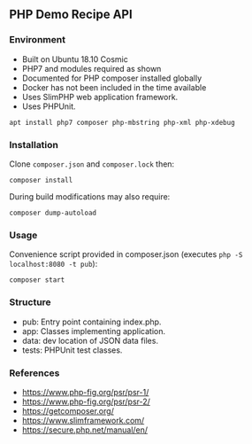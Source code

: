 ## PHP Demo Recipe API

### Environment

- Built on Ubuntu 18.10 Cosmic
- PHP7 and modules required as shown
- Documented for PHP composer installed globally
- Docker has not been included in the time available
- Uses SlimPHP web application framework.
- Uses PHPUnit.

`apt install php7 composer php-mbstring php-xml php-xdebug`

### Installation

Clone `composer.json` and `composer.lock` then:

    composer install

During build modifications may also require:

    composer dump-autoload

### Usage

Convenience script provided in composer.json
(executes `php -S localhost:8080 -t pub`):

    composer start

### Structure

- pub: Entry point containing index.php.
- app: Classes implementing application.
- data: dev location of JSON data files.
- tests: PHPUnit test classes.

### References

- https://www.php-fig.org/psr/psr-1/
- https://www.php-fig.org/psr/psr-2/
- https://getcomposer.org/
- https://www.slimframework.com/
- https://secure.php.net/manual/en/

